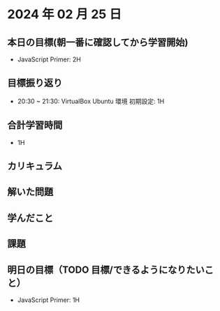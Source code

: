 # 2024 年 02 月 25 日

## 本日の目標(朝一番に確認してから学習開始)

- JavaScript Primer: 2H

## 目標振り返り

- 20:30 ~ 21:30: VirtualBox Ubuntu 環境 初期設定: 1H

## 合計学習時間

- 1H

## カリキュラム

## 解いた問題

## 学んだこと

## 課題

## 明日の目標（TODO 目標/できるようになりたいこと）

- JavaScript Primer: 1H
